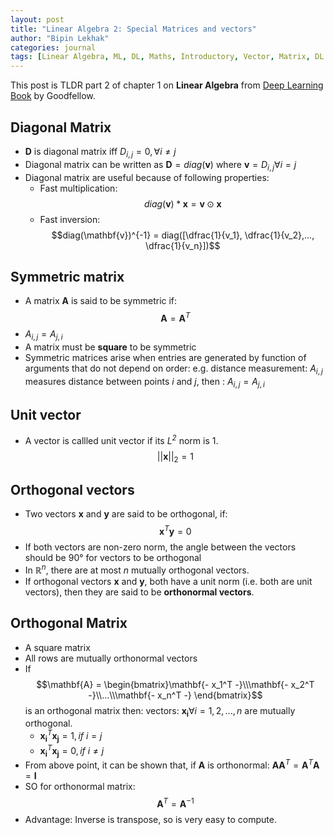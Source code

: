 ```yaml
---
layout: post
title: "Linear Algebra 2: Special Matrices and vectors"
author: "Bipin Lekhak"
categories: journal
tags: [Linear Algebra, ML, DL, Maths, Introductory, Vector, Matrix, DL Book]
---
```


This post is TLDR part 2 of chapter 1 on **Linear Algebra** from
[Deep Learning Book](https://www.deeplearningbook.org/) by Goodfellow.

## Diagonal Matrix

- $\mathbf{D}$ is diagonal matrix iff $D_{i,j} = 0, \forall i \ne j$
- Diagonal matrix can be written as $\mathbf{D} = diag(\mathbf{v})$ where
    $\mathbf{v} = D_{i,j} \forall i=j$
- Diagonal matrix are useful because of following properties:
  - Fast multiplication:
  $$diag(\mathbf{v})*\mathbf{x} = \mathbf{v} \odot \mathbf{x}$$
  - Fast inversion:
    $$diag(\mathbf{v})^{-1} = diag([\dfrac{1}{v_1}, \dfrac{1}{v_2},...,
    \dfrac{1}{v_n}])$$

## Symmetric matrix

- A matrix $\mathbf{A}$ is said to be symmetric if:
  $$\mathbf{A} = \mathbf{A}^T$$
- $A_{i,j} = A_{j,i}$
- A matrix must be **square** to be symmetric
- Symmetric matrices arise when entries are generated by function of arguments
  that do not depend on order: e.g. distance measurement: $A_{i,j}$ measures
  distance between points $i$ and $j$, then : $A_{i,j} = A_{j,i}$

## Unit vector

- A vector is callled unit vector if its *L<sup>2</sup>* norm is 1.
  $$\vert\vert\mathbf{x}\vert\vert_2 = 1$$

## Orthogonal vectors

- Two vectors $\mathbf{x}$ and $\mathbf{y}$ are said to be orthogonal, if:
  $$\mathbf{x}^T \mathbf{y} = 0$$
- If both vectors are non-zero norm, the angle between the vectors should be
  $90°$ for vectors to be orthogonal
- In $\mathbb{R}^n$, there are at most $n$ mutually orthogonal vectors.
- If orthogonal vectors $\mathbf{x}$ and $\mathbf{y}$, both have a unit norm
  (i.e. both are unit vectors), then they are said to be **orthonormal vectors**.

## Orthogonal Matrix

- A square matrix
- All rows are mutually orthonormal vectors
- If
$$\mathbf{A} = \begin{bmatrix}\mathbf{- x_1^T -}\\\mathbf{- x_2^T -}\\...\\\mathbf{- x_n^T -} \end{bmatrix}$$
  is an orthogonal matrix then: vectors: $\mathbf{x_i} \forall i = 1,2,...,n$
  are mutually orthogonal.
  - $\mathbf{x_i}^T\mathbf{x_j} = 1, if \ i=j$
  - $\mathbf{x_i}^T\mathbf{x_j} = 0, if \ i\ne j$
- From above point, it can be shown that, if $\mathbf{A}$ is orthonormal:
$\mathbf{A}\mathbf{A}^T = \mathbf{A}^T\mathbf{A} = \mathbf{I}$
- SO for orthonormal matrix:
  $$\mathbf{A}^T = \mathbf{A}^{-1}$$
- Advantage: Inverse is transpose, so is very easy to compute.
